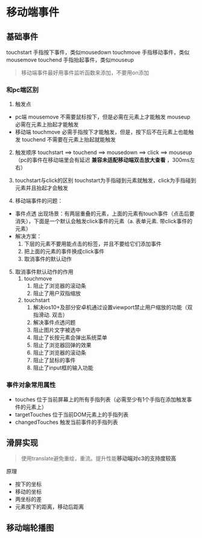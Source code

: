 # 移动端事件

## 基础事件

touchstart		手指按下事件，类似mousedown
touchmove		手指移动事件，类似mousemove
touchend		手指抬起事件，类似mouseup

> 移动端事件最好用事件监听函数来添加，不要用on添加

### 和pc端区别

1. 触发点
- pc端
		mousemove	不需要鼠标按下，但是必需在元素上才能触发
		mouseup		必需在元素上抬起才能触发 
-	移动端
		touchmove	必需手指按下才能触发，但是，按下后不在元素上也能触发
		touchend	不需要在元素上抬起就能触发
2. 触发顺序
	touchstart ==> touchend ==>  mousedown ==> click ==> mouseup
	（pc的事件在移动端里会有延迟 **兼容未适配移动端双击放大查看** ，300ms左右）
3. touchstart与click的区别
	touchstart为手指碰到元素就触发，click为手指碰到元素并且抬起才会触发

4. 移动端事件的问题：
- 事件点透
	出现场景：有两层重叠的元素，上面的元素有touch事件（点击后要消失），下面是一个默认会触发click事件的元素（a. 表单元素. 带click事件的元素）
- 解决方案：
	1. 下层的元素不要用能点击的标签，并且不要给它们添加事件
	2. 把上面的元素的事件换成click事件
	3. 取消事件的默认动作

5. 取消事件默认动作的作用
	1. touchmove
		1. 阻止了浏览器的滚动条
		2. 阻止了用户双指缩放
	2. touchstart
		1. 解决ios10+及部分安卓机通过设置viewport禁止用户缩放的功能（双指滑动. 双击）
		2. 解决事件点透问题
		3. 阻止图片文字被选中
		4. 阻止了长按元素会弹出系统菜单
		5. 阻止了浏览器回弹的效果
		6. 阻止了浏览器的滚动条
		7. 阻止了鼠标的事件
		8. 阻止了input框的输入功能

### 事件对象常用属性
- touches			位于当前屏幕上的所有手指列表（必需至少有1个手指在添加触发事件的元素上）
- targetTouches	位于当前DOM元素上的手指列表
- changedTouches	触发当前事件的手指列表

## 滑屏实现

> 使用translate避免重绘，重流。提升性能**移动端对c3的支持度较高**

原理

* 按下的坐标
* 移动的坐标
* 两坐标的差
* 元素按下的距离，移动后距离

## 移动端轮播图
